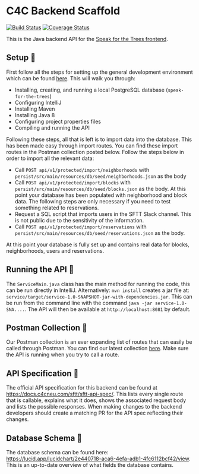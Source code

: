 # C4C Backend Scaffold

[![Build Status](https://travis-ci.org/Code-4-Community/backend-scaffold.svg?branch=master)](https://travis-ci.org/Code-4-Community/backend-scaffold)
[![Coverage Status](https://coveralls.io/repos/github/Code-4-Community/speak-for-the-trees/badge.svg?branch=master)](https://coveralls.io/github/Code-4-Community/speak-for-the-trees?branch=master)

This is the Java backend API for the [Speak for the Trees frontend](https://github.com/Code-4-Community/speak-for-the-trees-frontend). 

## Setup :wrench:
First follow all the steps for setting up the general development environment which can be found [here](https://docs.c4cneu.com/getting-started/setup-local-dev/). This will walk you through:
- Installing, creating, and running a local PostgreSQL database (`speak-for-the-trees`)
- Configuring IntelliJ
- Installing Maven
- Installing Java 8
- Configuring project properties files
- Compiling and running the API

Following these steps, all that is left is to import data into the database. This has been made easy through import routes. You can find these import routes in the Postman collection posted below. Follow the steps below in order to import all the relevant data:
- Call `POST api/v1/protected/import/neighborhoods` with `persist/src/main/resources/db/seed/neighborhoods.json` as the body
- Call `POST api/v1/protected/import/blocks` with `persist/src/main/resources/db/seed/blocks.json` as the body. At this point your database has been populated with neighborhood and block data. The following steps are only necessary if you need to test something related to reservations.
- Request a SQL script that imports users in the SFTT Slack channel. This is not public due to the sensitivity of the information.
- Call `POST api/v1/protected/import/reservations` with `persist/src/main/resources/db/seed/reservations.json` as the body. 

At this point your database is fully set up and contains real data for blocks, neighborhoods, users and reservations. 

## Running the API :robot:
The `ServiceMain.java` class has the main method for running the code, this can be run directly in IntelliJ. Alternatively: `mvn install` creates a jar file at: `service/target/service-1.0-SNAPSHOT-jar-with-dependencies.jar`. This can be run from the command line with the command `java -jar service-1.0-SNA....`. The API will then be available at `http://localhost:8081` by default.

## Postman Collection :rocket:
Our Postman collection is an ever expanding list of routes that can easily be called through Postman. You can find our latest collection [here](https://www.getpostman.com/collections/2f26c24b1306cecdfa56). Make sure the API is running when you try to call a route. 

## API Specification :book:
The official API specification for this backend can be found at https://docs.c4cneu.com/sftt/sftt-api-spec/. This lists every single route that is callable, explains what it does, shows the associated request body and lists the possible responses. When making changes to the backend developers should create a matching PR for the API spec reflecting their changes. 

## Database Schema :pencil:
The database schema can be found here: https://lucid.app/lucidchart/2e440718-aca6-4efa-adb1-4fc6112bcf42/view. This is an up-to-date overview of what fields the database contains. 